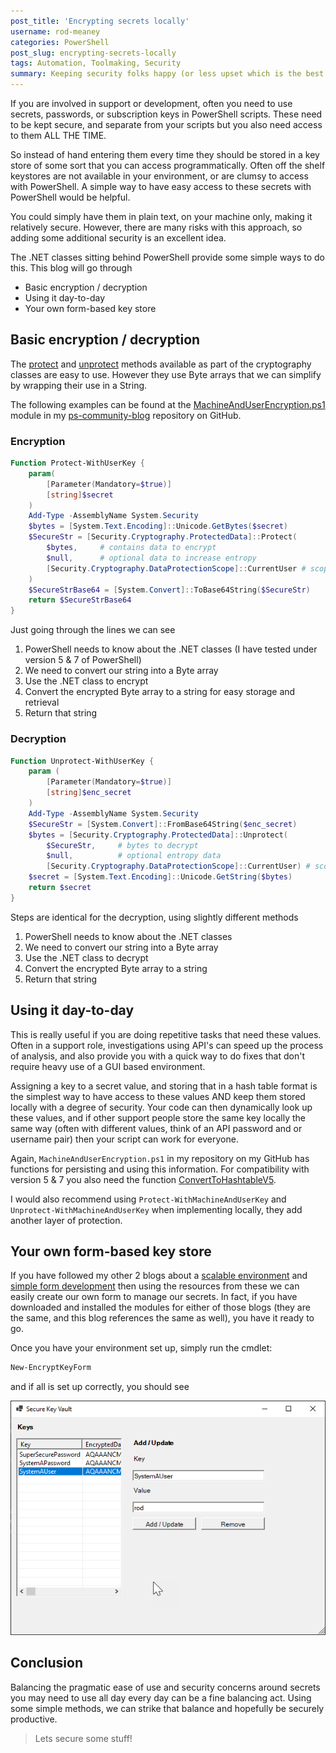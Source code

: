 ```yaml
---
post_title: 'Encrypting secrets locally'
username: rod-meaney
categories: PowerShell
post_slug: encrypting-secrets-locally
tags: Automation, Toolmaking, Security
summary: Keeping security folks happy (or less upset which is the best we can hope for)
---
```


If you are involved in support or development, often you need to use secrets, passwords, or
subscription keys in PowerShell scripts. These need to be kept secure, and separate from your
scripts but you also need access to them ALL THE TIME.

So instead of hand entering them every time they should be stored in a key store of some sort that
you can access programmatically. Often off the shelf keystores are not available in your
environment, or are clumsy to access with PowerShell. A simple way to have easy access to these
secrets with PowerShell would be helpful.

You could simply have them in plain text, on your machine only, making it relatively secure.
However, there are many risks with this approach, so adding some additional security is an excellent
idea.

The .NET classes sitting behind PowerShell provide some simple ways to do this. This blog will go
through

- Basic encryption / decryption
- Using it day-to-day
- Your own form-based key store

## Basic encryption / decryption

The [protect][07] and [unprotect][08] methods available as part of the cryptography classes are
easy to use. However they use Byte arrays that we can simplify by wrapping their use in a String.

The following examples can be found at the [MachineAndUserEncryption.ps1][06] module in my
[ps-community-blog][04] repository on GitHub.

### Encryption

```powershell
Function Protect-WithUserKey {
    param(
        [Parameter(Mandatory=$true)]
        [string]$secret
    )
    Add-Type -AssemblyName System.Security
    $bytes = [System.Text.Encoding]::Unicode.GetBytes($secret)
    $SecureStr = [Security.Cryptography.ProtectedData]::Protect(
        $bytes,     # contains data to encrypt
        $null,      # optional data to increase entropy
        [Security.Cryptography.DataProtectionScope]::CurrentUser # scope of the encryption
    )
    $SecureStrBase64 = [System.Convert]::ToBase64String($SecureStr)
    return $SecureStrBase64
}
```

Just going through the lines we can see

1. PowerShell needs to know about the .NET classes (I have tested under version 5 & 7 of PowerShell)
1. We need to convert our string into a Byte array
1. Use the .NET class to encrypt
1. Convert the encrypted Byte array to a string for easy storage and retrieval
1. Return that string

### Decryption

```powershell
Function Unprotect-WithUserKey {
    param (
        [Parameter(Mandatory=$true)]
        [string]$enc_secret
    )
    Add-Type -AssemblyName System.Security
    $SecureStr = [System.Convert]::FromBase64String($enc_secret)
    $bytes = [Security.Cryptography.ProtectedData]::Unprotect(
        $SecureStr,     # bytes to decrypt
        $null,          # optional entropy data
        [Security.Cryptography.DataProtectionScope]::CurrentUser) # scope of the decryption
    $secret = [System.Text.Encoding]::Unicode.GetString($bytes)
    return $secret
}
```

Steps are identical for the decryption, using slightly different methods

1. PowerShell needs to know about the .NET classes
1. We need to convert our string into a Byte array
1. Use the .NET class to decrypt
1. Convert the encrypted Byte array to a string
1. Return that string

## Using it day-to-day

This is really useful if you are doing repetitive tasks that need these values. Often in a support
role, investigations using API's can speed up the process of analysis, and also provide you with a
quick way to do fixes that don't require heavy use of a GUI based environment.

Assigning a key to a secret value, and storing that in a hash table format is the simplest way to
have access to these values AND keep them stored locally with a degree of security. Your code can
then dynamically look up these values, and if other support people store the same key locally the
same way (often with different values, think of an API password and or username pair) then your
script can work for everyone.

Again, `MachineAndUserEncryption.ps1` in my repository on my GitHub has functions for persisting and
using this information. For compatibility with version 5 & 7 you also need the function
[ConvertToHashtableV5][05].

I would also recommend using `Protect-WithMachineAndUserKey` and `Unprotect-WithMachineAndUserKey`
when implementing locally, they add another layer of protection.

## Your own form-based key store

If you have followed my other 2 blogs about a [scalable environment][02] and
[simple form development][03] then using the resources from these we can easily create our own form
to manage our secrets. In fact, if you have downloaded and installed the modules for either of those
blogs (they are the same, and this blog references the same as well), you have it ready to go.

Once you have your environment set up, simply run the cmdlet:

```powershell
New-EncryptKeyForm
```

and if all is set up correctly, you should see

![key-value-secret-store][01]

## Conclusion

Balancing the pragmatic ease of use and security concerns around secrets you may need to use all day
every day can be a fine balancing act. Using some simple methods, we can strike that balance and
hopefully be securely productive.

> Lets secure some stuff!

<!-- link references -->
[01]: ./Media/encrypting-secrets-locally/KeyValueStore.png
[02]: https://devblogs.microsoft.com/powershell-community/creating-a-scalable-customised-running-environment/
[03]: https://devblogs.microsoft.com/powershell-community/simple-form-development-using-powershell/
[04]: https://github.com/rod-meaney/ps-community-blog
[05]: https://github.com/rod-meaney/ps-community-blog/blob/main/my-utilities/GeneralUtilities/ConvertToHashtableV5.ps1
[06]: https://github.com/rod-meaney/ps-community-blog/blob/main/my-utilities/GeneralUtilities/MachineAndUserEncryption.ps1
[07]: https://learn.microsoft.com/dotnet/api/system.security.cryptography.protecteddata.protect
[08]: https://learn.microsoft.com/dotnet/api/system.security.cryptography.protecteddata.unprotect
